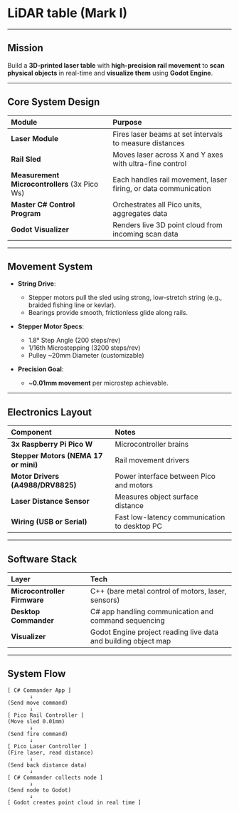 # LiDAR table (Mark I)

---

## Mission

Build a **3D-printed laser table** with **high-precision rail movement** to **scan physical objects** in real-time and **visualize them** using **Godot Engine**.

---

## Core System Design

| Module                                        | Purpose                                                         |
| :-------------------------------------------- | :-------------------------------------------------------------- |
| **Laser Module**                              | Fires laser beams at set intervals to measure distances         |
| **Rail Sled**                                 | Moves laser across X and Y axes with ultra-fine control         |
| **Measurement Microcontrollers** (3x Pico Ws) | Each handles rail movement, laser firing, or data communication |
| **Master C# Control Program**                 | Orchestrates all Pico units, aggregates data                    |
| **Godot Visualizer**                          | Renders live 3D point cloud from incoming scan data             |

---

## Movement System

- **String Drive**:

  - Stepper motors pull the sled using strong, low-stretch string (e.g., braided fishing line or kevlar).
  - Bearings provide smooth, frictionless glide along rails.

- **Stepper Motor Specs**:

  - 1.8° Step Angle (200 steps/rev)
  - 1/16th Microstepping (3200 steps/rev)
  - Pulley ~20mm Diameter (customizable)

- **Precision Goal**:
  - ~**0.01mm movement** per microstep achievable.

---

## Electronics Layout

| Component                            | Notes                                        |
| :----------------------------------- | :------------------------------------------- |
| **3x Raspberry Pi Pico W**           | Microcontroller brains                       |
| **Stepper Motors (NEMA 17 or mini)** | Rail movement drivers                        |
| **Motor Drivers (A4988/DRV8825)**    | Power interface between Pico and motors      |
| **Laser Distance Sensor**            | Measures object surface distance             |
| **Wiring (USB or Serial)**           | Fast low-latency communication to desktop PC |

---

## Software Stack

| Layer                        | Tech                                                           |
| :--------------------------- | :------------------------------------------------------------- |
| **Microcontroller Firmware** | C++ (bare metal control of motors, laser, sensors)             |
| **Desktop Commander**        | C# app handling communication and command sequencing           |
| **Visualizer**               | Godot Engine project reading live data and building object map |

---

## System Flow

```plaintext
[ C# Commander App ]
       ↓
(Send move command)
       ↓
[ Pico Rail Controller ]
(Move sled 0.01mm)
       ↓
(Send fire command)
       ↓
[ Pico Laser Controller ]
(Fire laser, read distance)
       ↓
(Send back distance data)
       ↓
[ C# Commander collects node ]
       ↓
(Send node to Godot)
       ↓
[ Godot creates point cloud in real time ]
```
